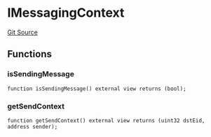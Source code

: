 # IMessagingContext
[Git Source](https://github.com/malda-protocol/malda-lending/blob/413dc9221d099e8e0b7a9a3f94769f4666aaf31b/src\interfaces\external\layerzero\v2\IMessagingContext.sol)


## Functions
### isSendingMessage


```solidity
function isSendingMessage() external view returns (bool);
```

### getSendContext


```solidity
function getSendContext() external view returns (uint32 dstEid, address sender);
```

